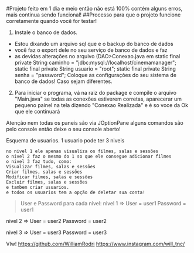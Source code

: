 #Projeto feito em 1 dia e meio então não está 100% contém alguns erros, mais continua sendo funcional!
##Processo para que o projeto funcione corretamente quando você for testar!

1. Instale o banco de dados.
-   Estou dixando um arquivo sql que e o backup do banco de dados
-  você faz o export dele no seu serviço de banco de dados e faz
-   as devidas alterações no arquivo (DAO>Conexao.java em static final private String caminho =
                                                                      "jdbc:mysql://localhost/cinemamanager";
                                                              static final private String usuario = "root";
                                                              static final private String senha = "password";
    Coloque as configurações do seu sistema de banco de dados!
    Caso sejam diferentes.

2. Para iniciar o programa, vá na raiz do package e compile o arquivo "Main.java"
se todas as conexões estiverem corretas, aparecerar um pequeno painel na tela dizendo "Conexao Realizada"
e é so voce da Ok que ele continuará

Atenção nem todas os paneis são via JOptionPane
alguns comandos são pelo console então deixe o seu console aberto!

Esquema de usuarios.
1 usuario pode ter 3 niveis
```
no nivel 1 ele apenas visualiza os filmes, salas e sessões
o nivel 2 faz o mesmo do 1 so que ele consegue adicionar filmes
o nivel 3 faz tudo, como:
Visualizar filmes, salas e sessões
Criar filmes, salas e sessões
Modificar filmes, salas e sessões
Excluir filmes, salas e sessões
e tambem criar usuarios.
e todos os usuarios tem a opção de deletar sua conta!
```
> User e Password para cada nivel:
nivel 1 =>
User = user1
Password = user1

nivel 2 =>
User = user2
Password = user2

nivel 3 =>
User = user3
Password = user3

Vlw!
https://github.com/WilliamRodri
https://www.instagram.com/will_tnc/
